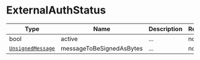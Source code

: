 # ExternalAuthStatus

Type|Name|Description|Repeated?
-|-|-|-
bool|active|...|no
[`UnsignedMessage`](unsignedmsg)|messageToBeSignedAsBytes|...|no